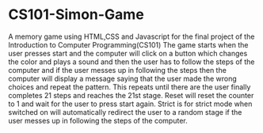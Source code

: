 # CS101-Simon-Game
A memory game using HTML,CSS and Javascript for the final project of the Introduction to Computer Programming(CS101)
The game starts when the user presses start and the computer will click on a button which changes the color and plays a sound and then the user has to follow the steps of the computer and if the user messes up in following the steps then the computer will display a message saying that the user made the wrong choices and repeat the pattern. This repeats until there are the user finally completes 21 steps and reaches the 21st stage. 
Reset will reset the counter to 1 and wait for the user to press start again.
Strict is for strict mode when switched on will automatically redirect the user to a random stage if the user messes up in following the steps of the computer.
